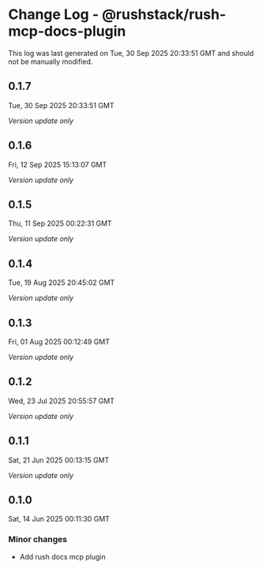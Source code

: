 # Change Log - @rushstack/rush-mcp-docs-plugin

This log was last generated on Tue, 30 Sep 2025 20:33:51 GMT and should not be manually modified.

## 0.1.7
Tue, 30 Sep 2025 20:33:51 GMT

_Version update only_

## 0.1.6
Fri, 12 Sep 2025 15:13:07 GMT

_Version update only_

## 0.1.5
Thu, 11 Sep 2025 00:22:31 GMT

_Version update only_

## 0.1.4
Tue, 19 Aug 2025 20:45:02 GMT

_Version update only_

## 0.1.3
Fri, 01 Aug 2025 00:12:49 GMT

_Version update only_

## 0.1.2
Wed, 23 Jul 2025 20:55:57 GMT

_Version update only_

## 0.1.1
Sat, 21 Jun 2025 00:13:15 GMT

_Version update only_

## 0.1.0
Sat, 14 Jun 2025 00:11:30 GMT

### Minor changes

- Add rush docs mcp plugin

